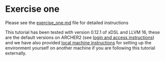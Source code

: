 # Exercise one

Please see the [exercise_one.md](exercise_one.md) file for detailed instructions

This tutorial has been tested with version 0.12.1 of xDSL and LLVM 16, these are the default versions on ARCHER2 (see [login and access instructions](https://github.com/xdslproject/training-intro/blob/main/practical/general/ARCHER2.md)) and we have also provided [local machine instructions](https://github.com/xdslproject/training-intro/blob/main/practical/general/local.md) for setting up the environment yourself on another machine if you are following this tutorial externally.
